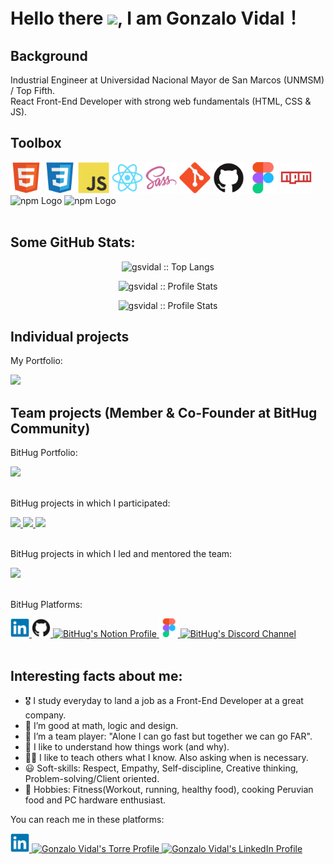 # Hello there <img src="https://raw.githubusercontent.com/MartinHeinz/MartinHeinz/master/wave.gif" width="30px">, I am Gonzalo Vidal！

## Background
Industrial Engineer at Universidad Nacional Mayor de San Marcos (UNMSM) / Top Fifth.\
React Front-End Developer with strong web fundamentals (HTML, CSS & JS).
<br />

## Toolbox

<img src="https://github.com/devicons/devicon/blob/master/icons/html5/html5-original.svg" alt="html5 Logo" width="50" height="50"/> <img src="https://github.com/devicons/devicon/blob/master/icons/css3/css3-original.svg" alt="css3 Logo" width="50" height="50"/>
<img src="https://github.com/devicons/devicon/blob/master/icons/javascript/javascript-original.svg" alt="JavaScript Logo" width="50" height="50"/>
<img src="https://github.com/devicons/devicon/blob/master/icons/react/react-original.svg" alt="react Logo" width="50" height="50"/>
<img src="https://github.com/devicons/devicon/blob/master/icons/sass/sass-original.svg" alt="sass Logo" width="50" height="50"/>
<img src="https://github.com/devicons/devicon/blob/master/icons/git/git-original.svg" alt="git Logo" width="50" height="50"/>
<img src="https://github.com/devicons/devicon/blob/master/icons/github/github-original.svg" alt="github Logo" width="50" height="50"/>
<img src="https://github.com/devicons/devicon/blob/master/icons/figma/figma-original.svg" alt="figma Logo" width="50" height="50"/>
<img src="https://github.com/devicons/devicon/blob/master/icons/npm/npm-original-wordmark.svg" alt="npm Logo" width="50" height="50"/>
<img src="https://i.postimg.cc/mgvssKVP/materialize.png" alt="npm Logo" width="50" height="50"/>
<img src="https://i.postimg.cc/MZM45ndS/scrum.png" alt="npm Logo" width="50" height="50" />
<br />
<br />

## Some GitHub Stats:

<p align="center"><img src="https://github-readme-stats.vercel.app/api/top-langs/?username=gsvidal&langs_count=10&theme=outrun&layout=compact" alt="gsvidal :: Top Langs" /></p>

<p align="center"><img src="https://github-readme-stats.vercel.app/api?username=gsvidal&show_icons=true&theme=outrun" alt="gsvidal :: Profile Stats" /></p>

<p align="center"><img src="https://github-readme-streak-stats.herokuapp.com?user=gsvidal&theme=Javascript-dark&date_format=M%20j%5B%2C%20Y%5D&ring=DD513B&fire=DD2727&background=141439&border=DDDDDD&dates=DD8375" alt="gsvidal :: Profile Stats" /></p>

## Individual projects
My Portfolio: 

<a href="https://gsvidal.github.io">
  <img src="https://i.postimg.cc/R0ZtsZxq/Z7x9Riw.gif" width="50">
</a>

## Team projects (Member & Co-Founder at BitHug Community)

BitHug Portfolio:

<a href="https://Bit-huG.com">
  <img src="https://i.postimg.cc/Z51M9sQK/logo-2.png" width="50">
</a>
<br />
<br />

BitHug projects in which I participated:

<a href="https://bit-hug-learning.github.io/codacy-code-project/public/">
  <img src="https://i.postimg.cc/dQrCjkpQ/preview.png" width="200">
</a>
<a href="https://apikachu.bit-hug.com/">
  <img src="https://i.postimg.cc/mrKcQBSF/preview.png" width="200">
</a>
<a href="">
  <img src="https://i.postimg.cc/VsqSCy0d/bitblog-preview.png" width="200">
</a>
<br />
<br />

BitHug projects in which I led and mentored the team:

<a href="https://bit-hug-learning.github.io/blogr/public/">
  <img src="https://i.postimg.cc/DyStNhQz/preview.png" width="200">
</a>
<br />
<br />

BitHug Platforms:

<a href="https://www.linkedin.com/company/79645664/admin/">
    <img src="https://github.com/devicons/devicon/blob/master/icons/linkedin/linkedin-original.svg" alt="BitHug's LinkedIn Profile" height="30" width="30">
</a>
<a href="https://github.com/bit-hug-learning">
    <img src="https://github.com/devicons/devicon/blob/master/icons/github/github-original.svg" alt="BitHug's LinkedIn Profile" height="30" width="30">
</a>

<a href="https://www.notion.so/Bit-Hug-69996abb6855486f9140527aa6b39445">
    <img src="https://i.postimg.cc/GhjhrNXY/clipart1228054.png" alt="BitHug's Notion Profile" height="30" width="30">
</a>
<a href="https://www.figma.com/files/team/967853341486753922/BitHug?fuid=934829278020547580">
    <img src="https://github.com/devicons/devicon/blob/master/icons/figma/figma-original.svg" alt="BitHug's Figma Profile" height="30" width="30">
</a>
<a href="https://discord.com/invite/x37C3hrdAA">
    <img src="https://i.postimg.cc/5N5wbYSK/discord-logo-png-7617.png" alt="BitHug's Discord Channel" height="30" width="30">
</a>
<br />
<br />

## Interesting facts about me:

- 🎖️ I study everyday to land a job as a Front-End Developer at a great company.
- 🧠 I’m good at math, logic and design.
- 🤝 I’m a team player: "Alone I can go fast but together we can go FAR".
- 🤔 I like to understand how things work (and why).
- 👨‍🏫	I like to teach others what I know. Also asking when is necessary.
- 😃 Soft-skills: Respect, Empathy, Self-discipline, Creative thinking, Problem-solving/Client oriented.
- 🏃 Hobbies: Fitness(Workout, running, healthy food), cooking Peruvian food and PC hardware enthusiast.


You can reach me in these platforms:

<a href="https://www.linkedin.com/in/gsvidal/">
    <img src="https://github.com/devicons/devicon/blob/master/icons/linkedin/linkedin-original.svg" alt="Gonzalo Vidal's LinkedIn Profile" height="30" width="30">
</a>
<a href="https://torre.co/en/gsvidal?s=loqGHPTaSq">
    <img src="https://i.postimg.cc/dt2PQ6h3/torre.png" alt="Gonzalo Vidal's Torre Profile" height="30" width="30">
</a>
<a href="https://www.instagram.com/gsvidal.web/">
    <img src="https://i.postimg.cc/0QMFT0g8/instagram.png" alt="Gonzalo Vidal's LinkedIn Profile" height="30" width="30">
</a>

